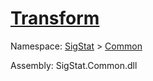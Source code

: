 # [Transform](./ITransformation-100663461.md)

Namespace: [SigStat]() > [Common](./../README.md)

Assembly: SigStat.Common.dll

